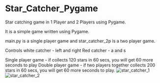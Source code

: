 # Star_Catcher_Pygame
Star catching game in 1 Player and 2 Players using Pygame.

It is a simple game written using Pygame.

main.py is a single player game and star_catcher_2p is a two player game.

Controls
white catcher - left and right
Red catcher - a and s

Single player game - if collects 120 stars in 60 secs, you will get 60 more seconds to play
Double player game - if two players together collects 200 stars in 60 secs, you will get 60 more seconds to play.
![star_catcher_1](https://github.com/Bharathi-Tulasi/Star_Catcher_Pygame/assets/121544324/0e946e79-d9d8-4fca-b3c4-51e0c111c4ca)
![star_catcher_2](https://github.com/Bharathi-Tulasi/Star_Catcher_Pygame/assets/121544324/6fe303a5-f89b-4eb3-8455-a5cad8fe0ab2)
